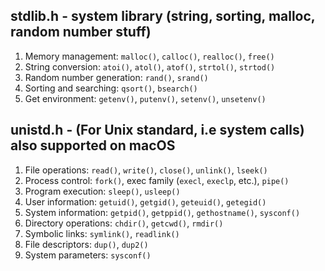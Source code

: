 
## stdlib.h - system library (string, sorting, malloc, random number stuff)

1. Memory management: `malloc()`, `calloc()`, `realloc()`, `free()`
2. String conversion: `atoi()`, `atol()`, `atof()`, `strtol()`, `strtod()`
3. Random number generation: `rand()`, `srand()`
4. Sorting and searching: `qsort()`, `bsearch()`
5. Get environment: `getenv()`, `putenv()`, `setenv()`, `unsetenv()`

## unistd.h - (For Unix standard, i.e system calls) also supported on macOS

1. File operations: `read()`, `write()`, `close()`, `unlink()`, `lseek()`
2. Process control: `fork()`, exec family (`execl`, `execlp`, etc.), `pipe()`
3. Program execution: `sleep()`, `usleep()`
4. User information: `getuid()`, `getgid()`, `geteuid()`, `getegid()`
5. System information: `getpid()`, `getppid()`, `gethostname()`, `sysconf()`
6. Directory operations: `chdir()`, `getcwd()`, `rmdir()`
7. Symbolic links: `symlink()`, `readlink()`
8. File descriptors: `dup()`, `dup2()`
9.  System parameters: `sysconf()`

